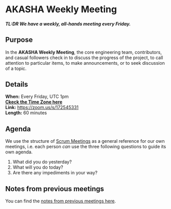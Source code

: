 # AKASHA Weekly Meeting

##### TL:DR We have a weekly, all-hands meeting every Friday. 

## Purpose
In the **AKASHA Weekly Meeting**, the core engineering team, contributors, and casual followers check in to discuss the progress of the project, to call attention to particular items, to make announcements, or to seek discussion of a topic.

## Details 
**When:** Every Friday, UTC 1pm   
**[Ckeck the Time Zone here](https://www.worldtimebuddy.com/?pl=1&lid=100&h=100)**   
**Link:** https://zoom.us/s/172545331   
**Length:** 60 minutes

## Agenda
We use the structure of [Scrum Meetings](https://www.mountaingoatsoftware.com/agile/scrum/meetings/daily-scrum) as a general reference for our own meetings, i.e. each person *can* use the three following questions to guide its own agenda. 

1. What did you do yesterday?
1. What will you do today?
1. Are there any impediments in your way? 

## Notes from previous meetings
You can find the [notes from previous meetings here](https://github.com/AkashaProject/Community/tree/master/meeting-notes).   